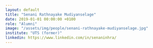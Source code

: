 ```yaml
---
layout: default
title: "Senani Rathnayake Mudiyanselage"
date: 2019-01-01 00:00:00 +0100
role: "Alumni"
image: "/assets/img/people/senani-rathnayake-mudiyanselage.jpg"
institute: "UTS (former)"
linkedin: https://www.linkedin.com/in/senaninhra/
---
```


